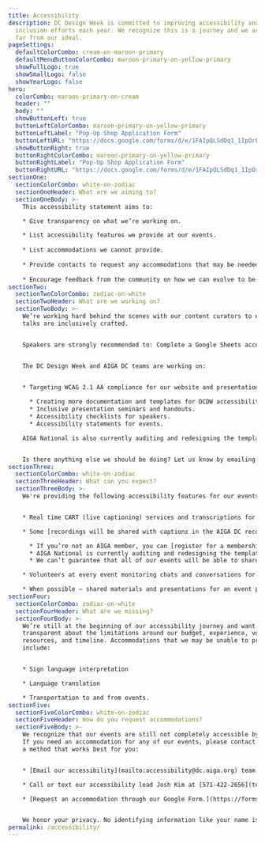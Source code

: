 ```yaml
---
title: Accessibility
description: DC Design Week is committed to improving accessibility and
  inclusion efforts each year. We recognize this is a journey and we are still
  far from our ideal.
pageSettings:
  defaultColorCombo: cream-on-maroon-primary
  defaultMenuButtonColorCombo: maroon-primary-on-yellow-primary
  showFullLogo: true
  showSmallLogo: false
  showYearLogo: false
hero:
  colorCombo: maroon-primary-on-cream
  header: ""
  body: ""
  showButtonLeft: true
  buttonLeftColorCombo: maroon-primary-on-yellow-primary
  buttonLeftLabel: "Pop-Up Shop Application Form"
  buttonLeftURL: "https://docs.google.com/forms/d/e/1FAIpQLSdDq1_1IpOrESQ2lM14hsZa0yeNW6abpoOVmeRiOXAdPpNYbA/viewform"
  showButtonRight: true
  buttonRightColorCombo: maroon-primary-on-yellow-primary
  buttonRightLabel: "Pop-Up Shop Application Form"
  buttonRightURL: "https://docs.google.com/forms/d/e/1FAIpQLSdDq1_1IpOrESQ2lM14hsZa0yeNW6abpoOVmeRiOXAdPpNYbA/viewform"
sectionOne:
  sectionColorCombo: white-on-zodiac
  sectionOneHeader: What are we aiming to?
  sectionOneBody: >-
    This accessibility statement aims to:

    * Give transparency on what we’re working on.

    * List accessibility features we provide at our events.
    
    * List accommodations we cannot provide.
    
    * Provide contacts to request any accommodations that may be needed or undocumented.
    
    * Encourage feedback from the community on how we can evolve to be more inclusive by default in the future.
sectionTwo:
  sectionTwoColorCombo: zodiac-on-white
  sectionTwoHeader: What are we working on?
  sectionTwoBody: >-
    We’re working hard behind the scenes with our content curators to ensure all
    talks are inclusively crafted.


    Speakers are strongly recommended to: Complete a Google Sheets accessibility checklist based on [Allison Ravenhall’s article Inclusive Design for Accessible Presentations.](https://www.smashingmagazine.com/2018/11/inclusive-design-accessible-presentations/) Attend an inclusive presentation seminar, read an inclusive presentation handout, and review Allison’s article.


    The DC Design Week and AIGA DC teams are working on:


    * Targeting WCAG 2.1 AA compliance for our website and presentation materials which includes meaningful alt text, respecting reduced motion preferences, and understandable heading structures. We can’t cover everything as a team of volunteers, so if you see something wrong please let us know at [designweek@dc.aiga.org](mailto:dcdesignweek@dc.aiga.org).
    
      * Creating more documentation and templates for DCDW accessibility including:
      * Inclusive presentation seminars and handouts.
      * Accessibility checklists for speakers.
      * Accessibility statements for events.

    AIGA National is also currently auditing and redesigning the template used by all chapters, including DC, to make registration and access to videos more accessible to everyone.


    Is there anything else we should be doing? Let us know by emailing our accessibility team at [accessibility@dc.aiga.org](mailto:accessibility@dc.aiga.org).
sectionThree:
  sectionColorCombo: white-on-zodiac
  sectionThreeHeader: What can you expect?
  sectionThreeBody: >-
    We're providing the following accessibility features for our events:


    * Real time CART (live captioning) services and transcriptions for virtual events.

    * Some [recordings will be shared with captions in the AIGA DC recordings archive](https://dc.aiga.org/introducing-the-aiga-dc-event-recordings-archive/) for AIGA members to rewatch or catch up on at a later date.

      * If you’re not an AIGA member, you can [register for a membership on our website](https://dc.aiga.org/membership/membership-rates/) for just $50 for a year. We’re a 100% non-revenue generating entity, so this goes a long way to keeping us afloat.
      * AIGA National is currently auditing and redesigning the template used by all chapters, including DC, to make registration and access to videos more accessible to everyone. If you have difficulties registering or accessing the recordings in its current state, please let us know at dcdw@dc.aiga.org.
      * We can’t guarantee that all of our events will be able to share recordings as some talks may contain classified information. If we’re unable to do so, we’ll disclose that ahead of time in each of the event’s descriptions.

    * Volunteers at every event monitoring chats and conversations for [compliance to AIGA’s code of conduct](https://dc.aiga.org/events/code-of-conduct/).

    * When possible — shared materials and presentations for an event prior to it starting. Follow along comfortably with your own technology and at your own pace.
sectionFour:
  sectionColorCombo: zodiac-on-white
  sectionFourHeader: What are we missing?
  sectionFourBody: >-
    We’re still at the beginning of our accessibility journey and want to be
    transparent about the limitations around our budget, experience, volunteer
    resources, and timeline. Accommodations that we may be unable to provide
    include:


    * Sign language interpretation

    * Language translation

    * Transportation to and from events.
sectionFive:
  sectionFiveColorCombo: white-on-zodiac
  sectionFiveHeader: How do you request accommodations?
  sectionFiveBody: >-
    We recognize that our events are still not completely accessible by default.
    If you need an accommodation for any of our events, please contact us using
    a method that works best for you:


    * [Email our accessibility](mailto:accessibility@dc.aiga.org) team at accessibility@dc.aiga.org.

    * Call or text our accessibility lead Josh Kim at [571-422-2656](tel:571-422-2656).

    * [Request an accommodation through our Google Form.](https://forms.gle/VTys8LzewYs2isUm7)


    We honor your privacy. No identifying information like your name is required to request an accomodation, and all details will be deleted once completed.
permalink: /accessibility/
---
```

